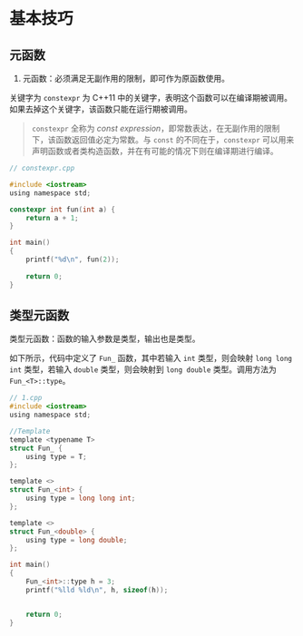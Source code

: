 # 基本技巧

## 元函数

1. 元函数：必须满足无副作用的限制，即可作为原函数使用。

关键字为 `constexpr` 为 C++11 中的关键字，表明这个函数可以在编译期被调用。如果去掉这个关键字，该函数只能在运行期被调用。

> `constexpr` 全称为 *const expression*，即常数表达，在无副作用的限制下，该函数返回值必定为常数。与 `const` 的不同在于，`constexpr` 可以用来声明函数或者类构造函数，并在有可能的情况下则在编译期进行编译。

```c
// constexpr.cpp

#include <iostream>
using namespace std;

constexpr int fun(int a) {
    return a + 1;
}

int main()
{
    printf("%d\n", fun(2));
    
    return 0;
}
```

## 类型元函数

类型元函数：函数的输入参数是类型，输出也是类型。


如下所示，代码中定义了 `Fun_` 函数，其中若输入 `int` 类型，则会映射 `long long int` 类型，若输入 `double` 类型，则会映射到 `long double` 类型。调用方法为 `Fun_<T>::type`。
```c
// 1.cpp
#include <iostream>
using namespace std;

//Template
template <typename T>
struct Fun_ {
    using type = T;
};

template <>
struct Fun_<int> {
    using type = long long int;
};

template <>
struct Fun_<double> {
    using type = long double;
};

int main()
{
    Fun_<int>::type h = 3;
    printf("%lld %ld\n", h, sizeof(h));


    return 0;
}

```
